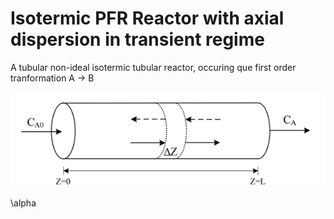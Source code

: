 # Isotermic PFR Reactor with axial dispersion in transient regime

A tubular non-ideal isotermic tubular reactor, occuring que first order tranformation A -> B

![title](img/PFR.png)

\alpha